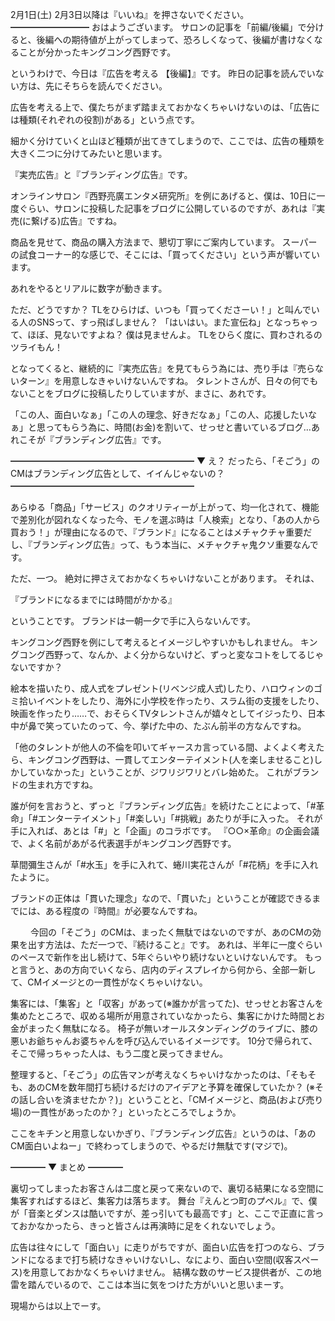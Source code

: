 2月1日(土) 2月3日以降は『いいね』を押さないでください。
━━━━━━━━━
おはようございます。
サロンの記事を「前編/後編」で分けると、後編への期待値が上がってしまって、恐ろしくなって、後編が書けなくなることが分かったキングコング西野です。

というわけで、今日は『広告を考える 【後編】』です。
昨日の記事を読んでいない方は、先にそちらを読んでください。

広告を考える上で、僕たちがまず踏まえておかなくちゃいけないのは、「広告には種類(それぞれの役割)がある」という点です。

細かく分けていくと山ほど種類が出てきてしまうので、ここでは、広告の種類を大きく二つに分けてみたいと思います。

『実売広告』と『ブランディング広告』です。

オンラインサロン『西野亮廣エンタメ研究所』を例にあげると、僕は、10日に一度ぐらい、サロンに投稿した記事をブログに公開しているのですが、あれは『実売(に繋げる)広告』ですね。

商品を見せて、商品の購入方法まで、懇切丁寧にご案内しています。
スーパーの試食コーナー的な感じで、そこには、「買ってください」という声が響いています。

あれをやるとリアルに数字が動きます。

ただ、どうですか？
TLをひらけば、いつも「買ってくださーい！」と叫んでいる人のSNSって、すっ飛ばしません？
「はいはい。また宣伝ね」となっちゃって、ほぼ、見ないですよね？
僕は見ませんよ。
TLをひらく度に、買わされるのツライもん！

となってくると、継続的に『実売広告』を見てもらう為には、売り手は『売らないターン』を用意しなきゃいけないんですね。
タレントさんが、日々の何でもないことをブログに投稿したりしていますが、まさに、あれです。

「この人、面白いなぁ」「この人の理念、好きだなぁ」「この人、応援したいなぁ」と思ってもらう為に、時間(お金)を割いて、せっせと書いているブログ…あれこそが『ブランディング広告』です。

━━━━━━━━━━━━━━━━━━━━━
▼ え？ だったら、「そごう」のCMはブランディング広告として、イイんじゃないの？
━━━━━━━━━━━━━━━━━━━━━

あらゆる「商品」「サービス」のクオリティーが上がって、均一化されて、機能で差別化が図れなくなった今、モノを選ぶ時は「人検索」となり、「あの人から買おう！」が理由になるので、『ブランド』になることはメチャクチャ重要だし、『ブランディング広告』って、もう本当に、メチャクチャ鬼クソ重要なんです。

ただ、一つ。
絶対に押さえておかなくちゃいけないことがあります。
それは、

『ブランドになるまでには時間がかかる』

ということです。
ブランドは一朝一夕で手に入らないんです。

キングコング西野を例にして考えるとイメージしやすいかもしれません。
キングコング西野って、なんか、よく分からないけど、ずっと変なコトをしてるじゃないですか？

絵本を描いたり、成人式をプレゼント(リベンジ成人式)したり、ハロウィンのゴミ拾いイベントをしたり、海外に小学校を作ったり、スラム街の支援をしたり、映画を作ったり……で、おそらくTVタレントさんが嬉々としてイジったり、日本中が鼻で笑っていたのって、今、挙げた中の、たぶん前半の方なんですね。

「他のタレントが他人の不倫を叩いてギャースカ言っている間、よくよく考えたら、キングコング西野は、一貫してエンターテイメント(人を楽しませること)しかしていなかった」ということが、ジワリジワリとバレ始めた。
これがブランドの生まれ方ですね。

誰が何を言おうと、ずっと『ブランディング広告』を続けたことによって、「#革命」「#エンターテイメント」「#楽しい」「#挑戦」あたりが手に入った。
それが手に入れば、あとは「#」と「企画」のコラボです。
『○○×革命』の企画会議で、よく名前があがる代表選手がキングコング西野です。

草間彌生さんが「#水玉」を手に入れて、蜷川実花さんが「#花柄」を手に入れたように。

ブランドの正体は「貫いた理念」なので、「貫いた」ということが確認できるまでには、ある程度の『時間』が必要なんですね。

　　
今回の「そごう」のCMは、まったく無駄ではないのですが、あのCMの効果を出す方法は、ただ一つで、『続けること』です。
あれは、半年に一度ぐらいのペースで新作を出し続けて、5年ぐらいやり続けないといけないんです。
もっと言うと、あの方向でいくなら、店内のディスプレイから何から、全部一新して、CMイメージとの一貫性がなくちゃいけない。

集客には、「集客」と「収客」があって(※誰かが言ってた)、せっせとお客さんを集めたところで、収める場所が用意されていなかったら、集客にかけた時間とお金がまったく無駄になる。
椅子が無いオールスタンディングのライブに、膝の悪いお爺ちゃんお婆ちゃんを呼び込んでいるイメージです。
10分で帰られて、そこで帰っちゃった人は、もう二度と戻ってきません。

整理すると、「そごう」の広告マンが考えなくちゃいけなかったのは、「そもそも、あのCMを数年間打ち続けるだけのアイデアと予算を確保していたか？ (※その話し合いを済ませたか？)」ということと、「CMイメージと、商品(および売り場)の一貫性があったのか？」といったところでしょうか。

ここをキチンと用意しないかぎり、『ブランディング広告』というのは、「あのCM面白いよねー」で終わってしまうので、やるだけ無駄です(マジで)。

━━━━
▼ まとめ
━━━━

裏切ってしまったお客さんは二度と戻って来ないので、裏切る結果になる空間に集客すればするほど、集客力は落ちます。
舞台『えんとつ町のプペル』で、僕が「音楽とダンスは酷いですが、差っ引いても最高です」と、ここで正直に言っておかなかったら、きっと皆さんは再演時に足をくれないでしょう。

広告は往々にして「面白い」に走りがちですが、面白い広告を打つのなら、ブランドになるまで打ち続けなきゃいけないし、なにより、面白い空間(収客スペース)を用意しておかなくちゃいけません。
結構な数のサービス提供者が、この地雷を踏んでいるので、ここは本当に気をつけた方がいいと思いまーす。

現場からは以上でーす。
